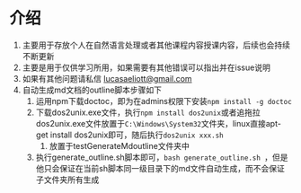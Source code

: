 # 介绍
1. 主要用于存放个人在自然语言处理或者其他课程内容授课内容，后续也会持续不断更新
1. 主要是用于仅供学习所用，如果需要有其他错误可以指出并在issue说明
1. 如果有其他问题请私信 lucasaeliott@gmail.com
1. 自动生成md文档的outline脚本步骤如下
   1. 运用npm下载doctoc，即为在admins权限下安装`npm install -g doctoc`
   1. 下载dos2unix.exe文件，执行`npm install dos2unix`或者追拖拉dos2unix.exe文件放置于`C:\Windows\System32`文件夹，linux直接apt-get install dos2unix即可，随后执行`dos2unix xxx.sh`
      1. 放置于testGenerateMdoutline文件夹中
   1. 执行generate_outline.sh脚本即可，`bash generate_outline.sh `，但是他只会保证在当前sh脚本同一级目录下的md文件自动生成，而不会保证子文件夹所有生成
